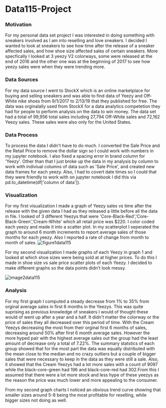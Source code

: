 # Data115-Project

### Motivation
For my personal data set project I was interested in doing something with sneakers involved as I am into reselling and love sneakers. I decided I wanted to look at sneakers to see how time after the release of a sneaker affected sales, and how shoe size affected sales of certain sneakers. More specfically I looked at 3 yeezy V2 colorways, some were released at the end of 2016 and the other one was at the beginning of 2017 to see how yeezy sales were when they were trending more.

### Data Sources
For my data source I went to StockX which is an online marketplace for buying and selling sneakers and was able to find data of Yeezy and Off-White nike shoes from 9/1/2017 to 2/13/19 that they published for free. The data was orginalally used from StockX for a data analytics competetion they had for people to perform analysis on the data to win money. The data set had a total of 99,956 total sales including 27,794 Off-White sales and 72,162 Yeezy sales. These sales were also only for the United States.
 
 ### Data Process
 To process the data I didn't have to do much. I converted the Sale Price and the Retail Price to remove the dollar sign so I could work with numbers in my jupyter notebook. I also fixed a spacing error in brand column for 'Yeezy'. Other than that I just broke up the data in my analysis by column to work with indiviual columns of data such as 'Sale Price', and created new data frames for each yeezy. Also, I had to covert date times so I could that they were friendly to work with on jupyter notebook I did this via pd.to_datetime(df['column of data']).
 
 ### Visualization 
 For my first visualization I made a graph of Yeezy sales vs time after the release with  the given data I had as they released a little before all the data in file. I looked of 3 different Yeezys that were 'Core-Black-Red','Core-Black-Green','Cream-White' which all retail price was $220. I color coded each yeezy and made it into a scatter plot. In my scatterplot I seperated the graph to around 6 month increments to report average sales of those months for each yeezy. Also I reported a rate of change from month to month of sales.
 ![figure1data115](https://user-images.githubusercontent.com/63420549/101312535-daff7280-3808-11eb-9ad2-38760546a15f.png)
 
 For my second visualization I made graphs of each Yeezy in graph 1 and looked at which shoe sizes were being sold at at higher prices. To do this I made in shoe size vs sale price scatter plots of each Yeezy. I decided to make different graphs so the data points didn't look messy. 
 
 ![image2data115](https://user-images.githubusercontent.com/63420549/101312635-19952d00-3809-11eb-8537-8645a2183ee7.png)
 
 
 ### Analysis 
 
  For my first graph I computed a steady decrease from 1% to 35% from orginal average sales in first 6 months in the Yeezys. This was quite suprising as previous knowledge of sneakers I would of thought these would of went up after a year and a half. It didn't matter the colorway or the price of sales they all decreased over this period of time. With the Cream Yeezys decreasing the most from their orginal first 6 months of sales, decreasing around 50% after first 6 month average sales. However the more hyped pair with the highest average sales out the group had the least amount of decrease only a total of 7.22%. The summary statstics of each group showed that for the most part the data was equally distributed with the mean close to the median and no crazy outliers but a couple of bigger sales that were necessary to keep in the data as they were still a sale. Also, it showed that the Cream Yeezys had a lot more sales with a count of 9097 while the black-core-green had 196 and black-core-red had 302.From this I assumed that there were a lot more stock and less hype of these yeezys as the reason the price was much lower and more appealing to the consumer.
  
  From my second graph charts I noticed an obvious trend curve showing that smaller sizes around 5-8 being the most profitable for reselling, while bigger sizes not doing as well.
